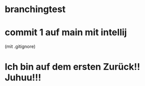 # branchingtest

# commit 1 auf main mit intellij
(mit .gitignore)

# Ich bin auf dem ersten Zurück!! Juhuu!!!